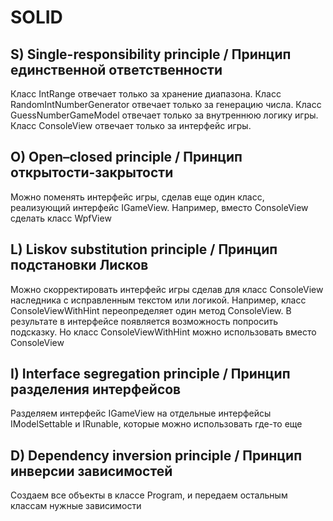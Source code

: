 # SOLID

## S) Single-responsibility principle / Принцип единственной ответственности
Класс IntRange отвечает только за хранение диапазона.
Класс RandomIntNumberGenerator отвечает только за генерацию числа.
Класс GuessNumberGameModel отвечает только за внутреннюю логику игры.
Класс ConsoleView отвечает только за интерфейс игры.
	
## O) Open–closed principle / Принцип открытости-закрытости
Можно поменять интерфейс игры, сделав еще один класс, реализующий интерфейс IGameView.
Например, вместо ConsoleView сделать класс WpfView
	
## L) Liskov substitution principle / Принцип подстановки Лисков
Можно скорректировать интерфейс игры сделав для класс ConsoleView наследника с исправленным текстом или логикой.
Например, класс ConsoleViewWithHint переопределяет один метод ConsoleView.
В результате в интерфейсе появляется возможность попросить подсказку.
Но класс ConsoleViewWithHint можно использовать вместо ConsoleView
	
## I) Interface segregation principle / Принцип разделения интерфейсов
Разделяем интерфейс IGameView на отдельные интерфейсы IModelSettable и IRunable, которые можно использовать где-то еще
	
## D) Dependency inversion principle / Принцип инверсии зависимостей
Создаем все объекты в классе Program, и передаем остальным классам нужные зависимости